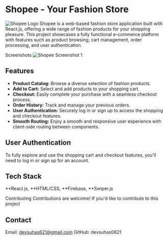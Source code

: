  # Shopee - Your Fashion Store
 ![Shopee Logo](https://img.icons8.com/3d-fluency/94/shopaholic.png)
 Shopee is a web-based fashion store application built with React.js, offering a wide range of fashion products for your shopping pleasure. This project showcases a fully functional e-commerce platform with 
 features such as product browsing, cart management, order processing, and user authentication.

Screenshots
![Shopee Screenshot 1](SCREENSHOT/poster.jpg)
 
 ## Features

- **Product Catalog:** Browse a diverse selection of fashion products.
- **Add to Cart:** Select and add products to your shopping cart.
- **Checkout:** Easily complete your purchase with a seamless checkout process.
- **Order History:** Track and manage your previous orders.
- **User Authentication:** Securely log in or sign up to access the shopping and checkout features.
- **Smooth Routing:** Enjoy a smooth and responsive user experience with client-side routing between components.

## User Authentication
To fully explore and use the shopping cart and checkout features, you'll need to log in or sign up for an account.

## Tech Stack
**React.js,
**HTML/CSS,
**Firebase,
**Swiper.js

Contributing
Contributions are welcome! If you'd like to contribute to this project

## Contact
Email: devsuhas621@gmail.com
GitHub: devsuhas0621
